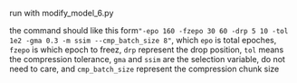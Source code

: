 run with modify_model_6.py

the command should like this form``"-epo 160 -fzepo 30 60 -drp 5 10 -tol 1e2 -gma 0.3 -m ssim --cmp_batch_size 8"``, 
which ``epo`` is total epoches, ``fzepo`` is which epoch to freez, ``drp`` represent the drop position, ``tol`` means the compression tolerance,
``gma`` and ``ssim`` are the selection variable, do not need to care, and  ``cmp_batch_size`` represent the compression chunk size
